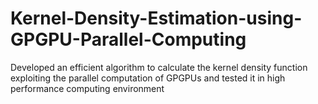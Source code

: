 # Kernel-Density-Estimation-using-GPGPU-Parallel-Computing
Developed an efficient algorithm to calculate the kernel density function exploiting the parallel computation of GPGPUs and tested it in high performance computing environment
